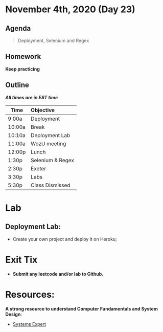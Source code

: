 # November 4th, 2020 (Day 23)

## Agenda
> Deployment, Selenium and Regex

## Homework 
**Keep practicing**

## Outline
_**All times are in EST time**_

| Time   | Objective                        |
| -------|:---------------------------------|
| 9:00a  | Deployment                       |  
| 10:00a | Break                            |
| 10:10a | Deployment Lab                   |
| 11:00a | WozU meeting                     |
| 12:00p | Lunch                            |
| 1:30p  | Selenium & Regex                 | 
| 2:30p  | Exeter                           | 
| 3:30p  | Labs                             |
| 5:30p  | Class Dismissed                  |

# Lab

   ## Deployment Lab:
  
  - Create your own project and deploy it on Heroku;
  
# Exit Tix 
  - **Submit any leetcode and/or lab to Github.**

# Resources:
**A strong resource to understand Computer Fundamentals and System Design**:
- [Systems Expert](https://www.algoexpert.io/systems/product)
